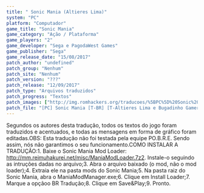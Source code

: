 ```yaml
---
title: " Sonic Mania (Altieres Lima)"
system: "PC"
platform: "Computador"
game_title: "Sonic Mania"
game_category: "Ação / Plataforma"
game_players: "2"
game_developer: "Sega e PagodaWest Games"
game_publisher: "Sega"
game_release_date: "15/08/2017"
patch_author: "undefined"
patch_group: "Nenhum"
patch_site: "Nenhum"
patch_version: "???"
patch_release: "12/09/2017"
patch_type: "Arquivos traduzidos"
patch_progress: "Textos"
patch_images: ["http://img.romhackers.org/traducoes/%5BPC%5D%20Sonic%20Mania%20-%20Altieres%20Lima%20e%20Bugadinho%20Gamers%20-%201.jpg","http://img.romhackers.org/traducoes/%5BPC%5D%20Sonic%20Mania%20-%20Altieres%20Lima%20e%20Bugadinho%20Gamers%20-%202.jpg","http://img.romhackers.org/traducoes/%5BPC%5D%20Sonic%20Mania%20-%20Altieres%20Lima%20e%20Bugadinho%20Gamers%20-%203.jpg"]
patch_file: "[PC] Sonic Mania [T-BR] [T-Altieres Lima e Bugadinho Gamers G-Nenhum] [A-2017].rar"
---
```

Segundos os autores desta tradução, todos os textos do jogo foram traduzidos e acentuados, e todas as mensagens em forma de gráfico foram editadas.OBS: Esta tradução não foi testada pela equipe PO.B.R.E. Sendo assim, nós não garantimos o seu funcionamento.COMO INSTALAR A TRADUÇÃO:1. Baixe o Sonic Mania Mod Loader: http://mm.reimuhakurei.net/misc/ManiaModLoader.7z2. Instale-o seguindo as intruções dadas no arquivo;3. Abra o arquivo baixado (o mod, não o mod loader);4. Extraia ele na pasta mods do Sonic Mania;5. Na pasta raiz do Sonic Mania, abra o ManiaModManager.exe;6. Clique em Install Loader;7. Marque a opçãoo BR Tradução;8. Clique em Save&Play;9. Pronto.